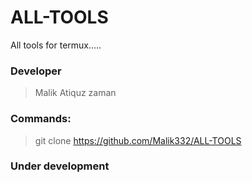 # ALL-TOOLS
All tools for termux.....
### Developer
> Malik Atiquz zaman
### Commands:
> git clone https://github.com/Malik332/ALL-TOOLS
>
>
>
>
### Under development
